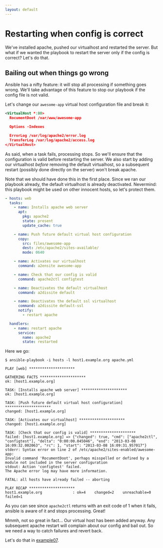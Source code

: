 ```yaml
---
layout: default
---
```


# Restarting when config is correct

We've installed apache, pushed our virtualhost and restarted the server.
But what if we wanted the playbook to restart the server only if the config is correct?
Let's do that.

## Bailing out when things go wrong

Ansible has a nifty feature: it will stop all processing if something goes wrong.
We'll take advantage of this feature to stop our playbook if the config file is not valid.

Let's change our `awesome-app` virtual host configuration file and break it:

```xml
<VirtualHost *:80>
  RocumentDoot /var/www/awesome-app

  Options -Indexes

  ErrorLog /var/log/apache2/error.log
  TransferLog /var/log/apache2/access.log
</VirtualHost>
```

As said, when a task fails, processing stops.
So we'll ensure that the configuration is valid before restarting the server.
We also start by adding our  virtualhost _before_ removing the default virtualhost, so a subsequent restart (possibly done directly on the server) won't break apache.

Note that we should have done this in the first place.
Since we ran our playbook already, the default virtualhost is already deactivated. Nevermind: this playbook might be used on other innocent hosts, so let's protect them.

```yaml
- hosts: web
  tasks:
    - name: Installs apache web server
      apt:
        pkg: apache2
        state: present
        update_cache: true

    - name: Push future default virtual host configuration
      copy:
        src: files/awesome-app
        dest: /etc/apache2/sites-available/
        mode: 0640

    - name: Activates our virtualhost
      command: a2ensite awesome-app

    - name: Check that our config is valid
      command: apache2ctl configtest

    - name: Deactivates the default virtualhost
      command: a2dissite default

    - name: Deactivates the default ssl virtualhost
      command: a2dissite default-ssl
      notify:
        - restart apache

  handlers:
    - name: restart apache
      service:
        name: apache2
        state: restarted
```

Here we go:

```
$ ansible-playbook -i hosts -l host1.example.org apache.yml

PLAY [web] *********************

GATHERING FACTS *********************
ok: [host1.example.org]

TASK: [Installs apache web server] *********************
ok: [host1.example.org]

TASK: [Push future default virtual host configuration] *********************
changed: [host1.example.org]

TASK: [Activates our virtualhost] *********************
changed: [host1.example.org]

TASK: [Check that our config is valid] *********************
failed: [host1.example.org] => {"changed": true, "cmd": ["apache2ctl", "configtest"], "delta": "0:00:00.045046", "end": "2013-03-08 16:09:32.002063", "rc": 1, "start": "2013-03-08 16:09:31.957017"}
stderr: Syntax error on line 2 of /etc/apache2/sites-enabled/awesome-app:
Invalid command 'RocumentDoot', perhaps misspelled or defined by a module not included in the server configuration
stdout: Action 'configtest' failed.
The Apache error log may have more information.

FATAL: all hosts have already failed -- aborting

PLAY RECAP *********************
host1.example.org              : ok=4    changed=2    unreachable=0    failed=1    
```

As you can see since `apache2ctl` returns with an exit code of 1 when it fails, ansible is aware of it and stops processing.
Great!

Mmmh, not so great in fact...
Our virtual host has been added anyway.
Any subsequent apache restart will complain about our config and bail out.
So we need a way to catch failures and revert back.

Let's do that in [example07](../example07).
